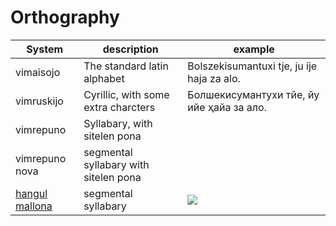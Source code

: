 Orthography
===

| System | description | example |
| ------ | ----------- | ------- |
| vimaisojo | The standard latin alphabet | Bolszekisumantuxi tje, ju ije haja za alo. |
| vimruskijo | Cyrillic, with some extra charcters | Болшекисумантухи тйе, йу ийе ҳайа за ало. |
| vimrepuno | Syllabary, with sitelen pona | |
| vimrepuno nova | segmental syllabary with sitelen pona ||
| [hangul mallona](orthography/hangul-mallona.md) | segmental syllabary | ![](https://almostahexagon2.github.io/lri/uploads/imgs/orthography/hangul-mallona.jpg)|
